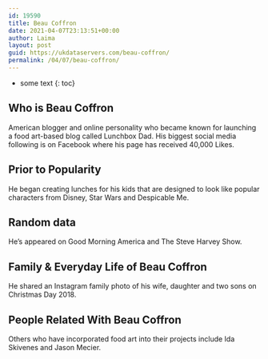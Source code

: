 ```yaml
---
id: 19590
title: Beau Coffron
date: 2021-04-07T23:13:51+00:00
author: Laima
layout: post
guid: https://ukdataservers.com/beau-coffron/
permalink: /04/07/beau-coffron/
---
```


* some text
{: toc}


## Who is Beau Coffron
                  
                  
                  
American blogger and online personality who became known for launching a food art-based blog called Lunchbox Dad. His biggest social media following is on Facebook where his page has received 40,000 Likes.
                  
              
            
              
            
                
                
                
## Prior to Popularity
                  
                  
                  
He began creating lunches for his kids that are designed to look like popular characters from Disney, Star Wars and Despicable Me.
                  
              
            
              
            
                
                
                
## Random data
                  
                  
                  
He&#8217;s appeared on Good Morning America and The Steve Harvey Show.
                  
              
            
              
            
                
                
                
## Family & Everyday Life of Beau Coffron
                  
                  
                  
He shared an Instagram family photo of his wife, daughter and two sons on Christmas Day 2018.
                  
              
            
              
            
                
                
                
## People Related With Beau Coffron
                  
                  
                  
Others who have incorporated food art into their projects include Ida Skivenes and Jason Mecier.
                  
              
            
              
            
                
              
            
              
              
            
            
              
            
          
          
          